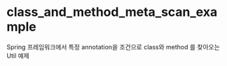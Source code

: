 # class_and_method_meta_scan_example
Spring 프레임워크에서 특정 annotation을 조건으로 class와 method 를 찾아오는 Util 예제
